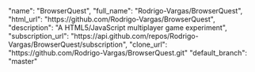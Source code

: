 <div class="col-md-4">
  <div class="project">
    "name": "BrowserQuest",
    "full_name": "Rodrigo-Vargas/BrowserQuest",
    "html_url": "https://github.com/Rodrigo-Vargas/BrowserQuest",
    "description": "A HTML5/JavaScript multiplayer game experiment",
    "subscription_url": "https://api.github.com/repos/Rodrigo-Vargas/BrowserQuest/subscription",
    "clone_url": "https://github.com/Rodrigo-Vargas/BrowserQuest.git"      
    "default_branch": "master"
  </div>
</div>
